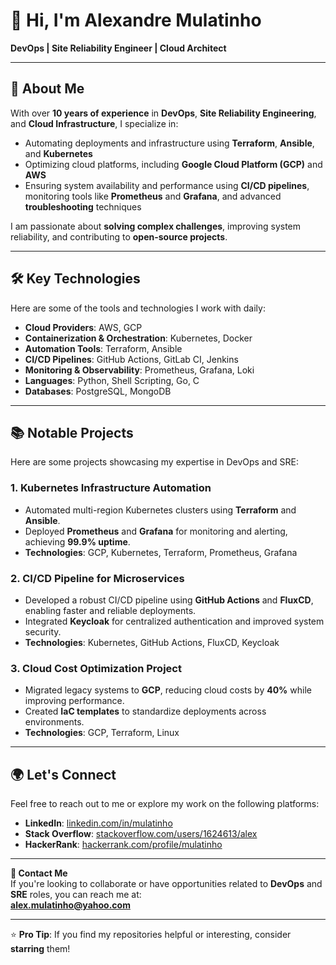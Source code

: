 # 👋 Hi, I'm Alexandre Mulatinho  
**DevOps | Site Reliability Engineer | Cloud Architect**

---

## 🚀 About Me  

With over **10 years of experience** in **DevOps**, **Site Reliability Engineering**, and **Cloud Infrastructure**, I specialize in:  

- Automating deployments and infrastructure using **Terraform**, **Ansible**, and **Kubernetes**  
- Optimizing cloud platforms, including **Google Cloud Platform (GCP)** and **AWS**  
- Ensuring system availability and performance using **CI/CD pipelines**, monitoring tools like **Prometheus** and **Grafana**, and advanced **troubleshooting** techniques  

I am passionate about **solving complex challenges**, improving system reliability, and contributing to **open-source projects**.  

---

## 🛠️ Key Technologies  

Here are some of the tools and technologies I work with daily:  

- **Cloud Providers**: AWS, GCP  
- **Containerization & Orchestration**: Kubernetes, Docker  
- **Automation Tools**: Terraform, Ansible  
- **CI/CD Pipelines**: GitHub Actions, GitLab CI, Jenkins  
- **Monitoring & Observability**: Prometheus, Grafana, Loki  
- **Languages**: Python, Shell Scripting, Go, C  
- **Databases**: PostgreSQL, MongoDB  

---

## 📚 Notable Projects  

Here are some projects showcasing my expertise in DevOps and SRE:  

### 1. **Kubernetes Infrastructure Automation**  
- Automated multi-region Kubernetes clusters using **Terraform** and **Ansible**.  
- Deployed **Prometheus** and **Grafana** for monitoring and alerting, achieving **99.9% uptime**.  
- **Technologies**: GCP, Kubernetes, Terraform, Prometheus, Grafana  

### 2. **CI/CD Pipeline for Microservices**  
- Developed a robust CI/CD pipeline using **GitHub Actions** and **FluxCD**, enabling faster and reliable deployments.  
- Integrated **Keycloak** for centralized authentication and improved system security.  
- **Technologies**: Kubernetes, GitHub Actions, FluxCD, Keycloak  

### 3. **Cloud Cost Optimization Project**  
- Migrated legacy systems to **GCP**, reducing cloud costs by **40%** while improving performance.  
- Created **IaC templates** to standardize deployments across environments.  
- **Technologies**: GCP, Terraform, Linux  

---

## 🌍 Let's Connect  

Feel free to reach out to me or explore my work on the following platforms:  

- **LinkedIn**: [linkedin.com/in/mulatinho](https://linkedin.com/in/mulatinho)  
- **Stack Overflow**: [stackoverflow.com/users/1624613/alex](https://stackoverflow.com/users/1624613/alex)  
- **HackerRank**: [hackerrank.com/profile/mulatinho](https://www.hackerrank.com/profile/mulatinho)  

---

**📧 Contact Me**  
If you're looking to collaborate or have opportunities related to **DevOps** and **SRE** roles, you can reach me at:  
**alex.mulatinho@yahoo.com**  

---

⭐️ **Pro Tip**: If you find my repositories helpful or interesting, consider **starring** them!
